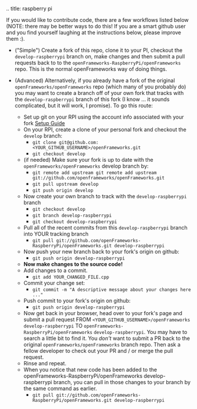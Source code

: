 .. title: raspberry pi

If you would like to contribute code, there are a few workflows listed below (NOTE: there may be better ways to do this!  If you are a smart github user and you find yourself laughing at the instructions below, please improve them :).

* ("Simple") Create a fork of this repo, clone it to your PI, checkout the `develop-raspberrypi` branch on, make changes and then submit a pull requests back to to the `openFrameworks-RaspberryPi/openFrameworks` repo.  This is the normal openFrameworks way of doing things.


* (Advanced) Alternatively, if you already have a fork of the original `openFrameworks/openFrameworks` repo (which many of you probably do) you may want to create a branch off of your own fork that tracks with the `develop-raspberrypi` branch of this fork (I know ... it sounds complicated, but it will work, I promise).  To go this route:
    * Set up git on your RPI using the account info associated with your fork [Setup Guide](https://help.github.com/articles/set-up-git#platform-all) 
    * On your RPI, create a clone of your personal fork and checkout the `develop` branch:
        * `git clone git@github.com:<YOUR_GITHUB_USERNAME>/openFrameworks.git`
        * `git checkout develop`
    * (if needed) Make sure your fork is up to date with the `openFrameworks/openFrameworks` develop branch by:
        * `git remote add upstream git remote add upstream git://github.com/openframeworks/openFrameworks.git`
        * `git pull upstream develop`
        * `git push origin develop`
    * Now create your own branch to track with the `develop-raspberrypi` branch
        * `git checkout develop`
        * `git branch develop-raspberrypi`
        * `git checkout develop-raspberrypi`
    * Pull all of the recent commits from this `develop-raspberrypi` branch into YOUR tracking branch
        * `git pull git://github.com/openFrameworks-RaspberryPi/openFrameworks.git develop-raspberrypi`
    * Now push your new branch back to your fork's origin on github:
        * `git push origin develop-raspberrypi`
    * **Now make changes to the source code!**
    * Add changes to a commit.
        * `git add YOUR_CHANGED_FILE.cpp`
    * Commit your change set:
        * `git commit -m "A descriptive message about your changes here ..."`
    * Push commit to your fork's origin on github:
        * `git push origin develop-raspberrypi`
    * Now get back in your browser, head over to your fork's page and submit a pull request FROM `<YOUR_GITHUB_USERNAME>/openFrameworks` `develop-raspberrypi` TO `openFrameworks-RaspberryPi/openFrameworks` `develop-raspberrypi`.  You may have to search a little bit to find it.  You _don't_ want to submit a PR back to the original `openFrameworks/openFrameworks` branch repo.  Then ask a fellow developer to check out your PR and / or merge the pull request.
    * Rinse and repeat.
    * When you notice that new code has been added to the openFrameworks-RaspberryPi/openFrameworks develop-raspberrypi branch, you can pull in those changes to your branch by the same command as earlier.
        * `git pull git://github.com/openFrameworks-RaspberryPi/openFrameworks.git develop-raspberrypi`
